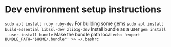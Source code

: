 # Dev environment setup instructions
`sudo apt install ruby ruby-dev`
For building some gems
`sudo apt install build-essential libssl-dev zlib1g-dev`
Install bundle as a user
`gem install --user-install bundle`
Make the bundle path local
`echo 'export BUNDLE_PATH="$HOME/.bundle"' >> ~/.bashrc`
